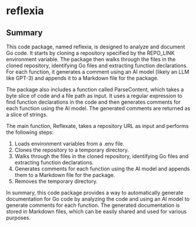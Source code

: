 # reflexia

## Summary

This code package, named reflexia, is designed to analyze and document Go code. It starts by cloning a repository specified by the REPO_LINK environment variable. The package then walks through the files in the cloned repository, identifying Go files and extracting function declarations. For each function, it generates a comment using an AI model (likely an LLM like GPT-3) and appends it to a Markdown file for the package.

The package also includes a function called ParseContent, which takes a byte slice of code and a file path as input. It uses a regular expression to find function declarations in the code and then generates comments for each function using the AI model. The generated comments are returned as a slice of strings.

The main function, Reflexate, takes a repository URL as input and performs the following steps:

1. Loads environment variables from a .env file.
2. Clones the repository to a temporary directory.
3. Walks through the files in the cloned repository, identifying Go files and extracting function declarations.
4. Generates comments for each function using the AI model and appends them to a Markdown file for the package.
5. Removes the temporary directory.

In summary, this code package provides a way to automatically generate documentation for Go code by analyzing the code and using an AI model to generate comments for each function. The generated documentation is stored in Markdown files, which can be easily shared and used for various purposes.



